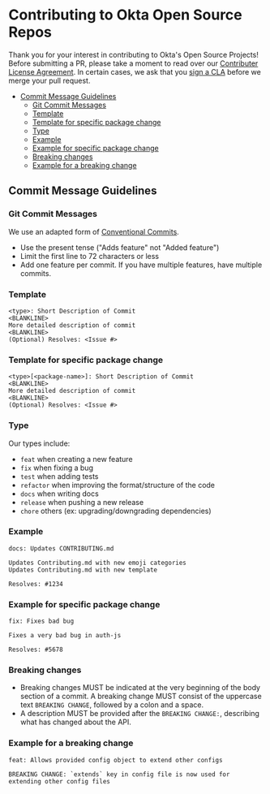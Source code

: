 # Contributing to Okta Open Source Repos

Thank you for your interest in contributing to Okta's Open Source Projects! Before submitting a PR, please take a moment to read over our [Contributer License Agreement](https://developer.okta.com/cla/). In certain cases, we ask that you [sign a CLA](https://developer.okta.com/sites/all/themes/developer/pdf/okta_individual_contributor_license_agreement_2016-11.pdf) before we merge your pull request.

- [Commit Message Guidelines](#commit-message-guidelines)
  * [Git Commit Messages](#git-commit-messages)
  * [Template](#template)
  * [Template for specific package change](#template-for-specific-package-change)
  * [Type](#type)
  * [Example](#example)
  * [Example for specific package change](#example-for-specific-package-change)
  * [Breaking changes](#breaking-changes)
  * [Example for a breaking change](#example-for-a-breaking-change)

## Commit Message Guidelines

### Git Commit Messages

We use an adapted form of [Conventional Commits](http://conventionalcommits.org/).

* Use the present tense ("Adds feature" not "Added feature")
* Limit the first line to 72 characters or less
* Add one feature per commit. If you have multiple features, have multiple commits.

### Template

    <type>: Short Description of Commit
    <BLANKLINE>
    More detailed description of commit
    <BLANKLINE>
    (Optional) Resolves: <Issue #>

### Template for specific package change

    <type>[<package-name>]: Short Description of Commit
    <BLANKLINE>
    More detailed description of commit
    <BLANKLINE>
    (Optional) Resolves: <Issue #>

### Type
Our types include:
* `feat` when creating a new feature
* `fix` when fixing a bug
* `test` when adding tests
* `refactor` when improving the format/structure of the code
* `docs` when writing docs
* `release` when pushing a new release
* `chore` others (ex: upgrading/downgrading dependencies)


### Example

    docs: Updates CONTRIBUTING.md

    Updates Contributing.md with new emoji categories
    Updates Contributing.md with new template

    Resolves: #1234

### Example for specific package change
    fix: Fixes bad bug

    Fixes a very bad bug in auth-js

    Resolves: #5678

### Breaking changes

* Breaking changes MUST be indicated at the very beginning of the body section of a commit. A breaking change MUST consist of the uppercase text `BREAKING CHANGE`, followed by a colon and a space.
* A description MUST be provided after the `BREAKING CHANGE:`, describing what has changed about the API.

### Example for a breaking change

    feat: Allows provided config object to extend other configs

    BREAKING CHANGE: `extends` key in config file is now used for extending other config files